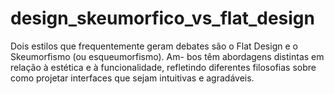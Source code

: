 # design_skeumorfico_vs_flat_design
Dois estilos que  frequentemente geram debates são o Flat Design e o Skeumorfismo (ou esqueumorfismo). Am- bos têm abordagens distintas em relação à estética e à funcionalidade, refletindo diferentes filosofias sobre como projetar interfaces que sejam intuitivas e agradáveis.
